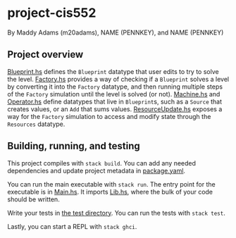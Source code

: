 # project-cis552
By Maddy Adams (m20adams), NAME (PENNKEY), and NAME (PENNKEY)

## Project overview
[Blueprint.hs](src/Blueprint.hs) defines the `Blueprint` datatype that user edits to try to solve the level. 
[Factory.hs](src/Factory.hs) provides a way of checking if a `Blueprint` solves a level by converting it into the `Factory` datatype, and then running multiple steps of the `Factory` simulation until the level is solved (or not). 
[Machine.hs](src/Machine.hs) and [Operator.hs](src/Operator.hs) define datatypes that live in `Blueprint`s, such as a `Source` that creates values, or an `Add` that sums values. 
[ResourceUpdate.hs](src/ResourceUpdate.hs) exposes a way for the `Factory` simulation to access and modify state through the `Resources` datatype. 

## Building, running, and testing

This project compiles with `stack build`. You can add any needed dependencies
and update project metadata in [package.yaml](package.yaml).

You can run the main executable with `stack run`. The entry point for the
executable is in [Main.hs](app/Main.hs). It imports [Lib.hs](src/Lib.hs),
where the bulk of your code should be written.

Write your tests in [the test directory](test/Spec.hs). You can run the tests
with `stack test`. 

Lastly, you can start a REPL with `stack ghci`.
